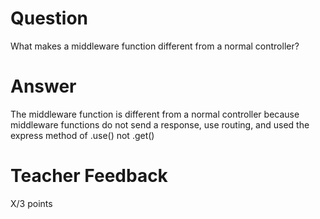 # Question

What makes a middleware function different from a normal controller?

# Answer
The middleware function is different from a normal controller because middleware functions do not send a response, use routing, and used the express method of .use() not .get()

# Teacher Feedback

X/3 points